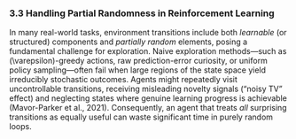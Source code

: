 ### 3.3 Handling Partial Randomness in Reinforcement Learning

In many real-world tasks, environment transitions include both *learnable* (or structured) components and *partially random* elements, posing a fundamental challenge for exploration. Naive exploration methods—such as \(\varepsilon\)-greedy actions, raw prediction-error curiosity, or uniform policy sampling—often fail when large regions of the state space yield irreducibly stochastic outcomes. Agents might repeatedly visit uncontrollable transitions, receiving misleading novelty signals (“noisy TV” effect) and neglecting states where genuine learning progress is achievable (Mavor-Parker et al., 2021). Consequently, an agent that treats *all* surprising transitions as equally useful can waste significant time in purely random loops.
